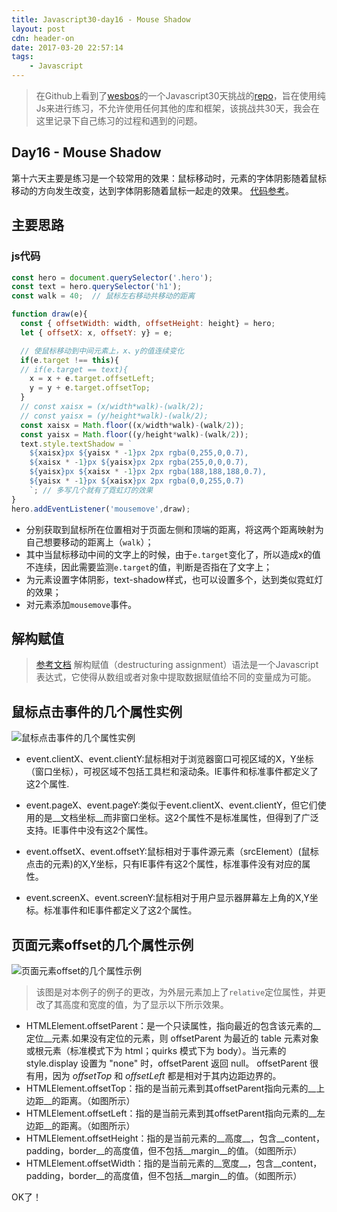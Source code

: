 ```yaml
---
title: Javascript30-day16 - Mouse Shadow
layout: post
cdn: header-on
date: 2017-03-20 22:57:14
tags:
    - Javascript
---
```


> 在Github上看到了[wesbos](https://twitter.com/wesbos)的一个Javascript30天挑战的[repo](https://github.com/wesbos/JavaScript30)，旨在使用纯Js来进行练习，不允许使用任何其他的库和框架，该挑战共30天，我会在这里记录下自己练习的过程和遇到的问题。

## Day16 - Mouse Shadow

第十六天主要是练习是一个较常用的效果：鼠标移动时，元素的字体阴影随着鼠标移动的方向发生改变，达到字体阴影随着鼠标一起走的效果。 
[代码参考](http://htmlpreview.github.io/?https://github.com/winar-jin/JavaScript30-Challenge/blob/master/16%20-%20Mouse%20Move%20Shadow/index.html)。
## 主要思路
### js代码
```javascript
const hero = document.querySelector('.hero');
const text = hero.querySelector('h1');
const walk = 40;  // 鼠标左右移动共移动的距离

function draw(e){
  const { offsetWidth: width, offsetHeight: height} = hero;
  let { offsetX: x, offsetY: y} = e;

  // 使鼠标移动到中间元素上，x、y的值连续变化
  if(e.target !== this){
  // if(e.target == text){
    x = x + e.target.offsetLeft;
    y = y + e.target.offsetTop;
  }
  // const xaisx = (x/width*walk)-(walk/2);
  // const yaisx = (y/height*walk)-(walk/2);
  const xaisx = Math.floor((x/width*walk)-(walk/2));
  const yaisx = Math.floor((y/height*walk)-(walk/2));
  text.style.textShadow = `
    ${xaisx}px ${yaisx * -1}px 2px rgba(0,255,0,0.7),
    ${xaisx * -1}px ${yaisx}px 2px rgba(255,0,0,0.7),
    ${yaisx}px ${xaisx * -1}px 2px rgba(188,188,188,0.7),
    ${yaisx * -1}px ${xaisx}px 2px rgba(0,0,255,0.7)      
    `; // 多写几个就有了霓虹灯的效果
}
hero.addEventListener('mousemove',draw);
```
* 分别获取到鼠标所在位置相对于页面左侧和顶端的距离，将这两个距离映射为自己想要移动的距离上（`walk`）；
* 其中当鼠标移动中间的文字上的时候，由于`e.target`变化了，所以造成x的值不连续，因此需要监测`e.target`的值，判断是否指在了文字上；
* 为元素设置字体阴影，text-shadow样式，也可以设置多个，达到类似霓虹灯的效果；
* 对元素添加`mousemove`事件。
## 解构赋值
> [参考文档](https://developer.mozilla.org/zh-CN/docs/Web/JavaScript/Reference/Operators/Destructuring_assignment)
解构赋值（destructuring assignment）语法是一个Javascript表达式，它使得从数组或者对象中提取数据赋值给不同的变量成为可能。

## 鼠标点击事件的几个属性实例

![鼠标点击事件的几个属性实例](http://7xss68.com1.z0.glb.clouddn.com/2014091409260873.png)
* event.clientX、event.clientY:鼠标相对于浏览器窗口可视区域的X，Y坐标（窗口坐标），可视区域不包括工具栏和滚动条。IE事件和标准事件都定义了这2个属性.

* event.pageX、event.pageY:类似于event.clientX、event.clientY，但它们使用的是__文档坐标__而非窗口坐标。这2个属性不是标准属性，但得到了广泛支持。IE事件中没有这2个属性。

* event.offsetX、event.offsetY:鼠标相对于事件源元素（srcElement）(鼠标点击的元素)的X,Y坐标，只有IE事件有这2个属性，标准事件没有对应的属性。

* event.screenX、event.screenY:鼠标相对于用户显示器屏幕左上角的X,Y坐标。标准事件和IE事件都定义了这2个属性。

## 页面元素offset的几个属性示例
![页面元素offset的几个属性示例](http://7xss68.com1.z0.glb.clouddn.com/%E5%B1%8F%E5%B9%95%E5%BF%AB%E7%85%A7%202017-03-20%20%E4%B8%8B%E5%8D%889.35.21.png)

> 该图是对本例子的例子的更改，为外层元素加上了`relative`定位属性，并更改了其高度和宽度的值，为了显示以下所示效果。

* HTMLElement.offsetParent：是一个只读属性，指向最近的包含该元素的__定位__元素.如果没有定位的元素，则 offsetParent 为最近的 table 元素对象或根元素（标准模式下为 html；quirks 模式下为 body）。当元素的 style.display 设置为 "none" 时，offsetParent 返回 null。
offsetParent 很有用，因为 _offsetTop_ 和 _offsetLeft_ 都是相对于其内边距边界的。
* HTMLElement.offsetTop：指的是当前元素到其offsetParent指向元素的__上边距__的距离。（如图所示）
* HTMLElement.offsetLeft：指的是当前元素到其offsetParent指向元素的__左边距__的距离。（如图所示）
* HTMLElement.offsetHeight：指的是当前元素的__高度__，包含__content，padding，border__的高度值，但不包括__margin__的值。（如图所示）
* HTMLElement.offsetWidth：指的是当前元素的__宽度__，包含__content，padding，border__的高度值，但不包括__margin__的值。（如图所示）

OK了！